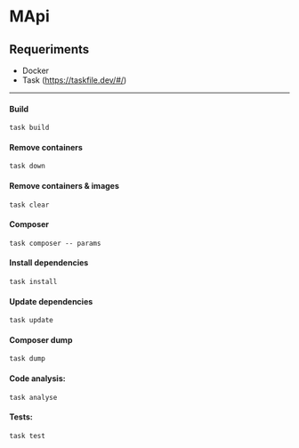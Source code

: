 # MApi

## Requeriments

- Docker
- Task (https://taskfile.dev/#/)

---

#### Build
`task build`

#### Remove containers
`task down`

#### Remove containers & images
`task clear`

#### Composer
`task composer -- params`

#### Install dependencies
`task install`

#### Update dependencies
`task update`

#### Composer dump
`task dump`

#### Code analysis:
`task analyse`

#### Tests:
`task test`
